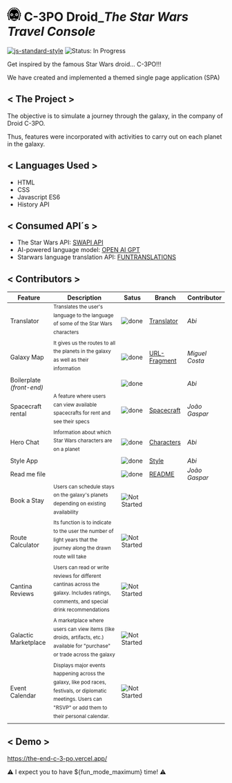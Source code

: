 # ![C-3PO Droid](https://github.com/miguelcostagap/the-end-C-3PO/blob/main/C3PO.png) C-3PO Droid_*The Star Wars Travel Console*

[![js-standard-style][js-standard-style_img]][js-standard-style_url]
![Status: In Progress](https://img.shields.io/badge/Status-In%20Progress-yellow)

[js-standard-style_img]: https://img.shields.io/badge/code%20style-standard-brightgreen.svg
[js-standard-style_url]: https://standardjs.com/

Get inspired by the famous Star Wars droid... C-3PO!!!

We have created and implemented a themed single page application (SPA)

## < The Project >

The objective is to simulate a journey through the galaxy, in the company of Droid C-3PO.

Thus, features were incorporated with activities to carry out on each planet in the galaxy.

## < Languages Used >

* HTML
* CSS
* Javascript ES6
* History API

## < Consumed API´s >

- The Star Wars API: [SWAPI API](https://swapi.dev/)
- AI-powered language model: [OPEN AI GPT](https://chat.openai.com/?model=gpt-4)
- Starwars language translation API: [FUNTRANSLATIONS](https://funtranslations.com/api/starwars)

## < Contributors >

| Feature | Description | Satus | Branch | Contributor|
| -------- | ---------- | ----- | ------ | ---------- |
| Translator | <sup>Translates the user's language to the language of some of the Star Wars characters</sup> | ![done](https://img.shields.io/badge/done-green) | [Translator](https://github.com/miguelcostagap/the-end-C-3PO/blob/main/js/translator.js) | _Abi_
| Galaxy Map | <sup>It gives us the routes to all the planets in the galaxy as well as their information</sup> | ![done](https://img.shields.io/badge/done-green) | [URL-Fragment](https://github.com/miguelcostagap/the-end-C-3PO/blob/main/js/url-fragment.js) | _Miguel Costa_
| Boilerplate _(front-end)_ | | ![done](https://img.shields.io/badge/done-green) | | _Abi_
| Spacecraft rental | <sup>A feature where users can view available spacecrafts for rent and see their specs</sup> | ![done](https://img.shields.io/badge/done-green) | [Spacecraft](https://github.com/miguelcostagap/the-end-C-3PO/blob/main/js/spacecraft.js) | _João Gaspar_
| Hero Chat | <sup>Information about which Star Wars characters are on a planet</sup> | ![done](https://img.shields.io/badge/done-green) | [Characters](https://github.com/miguelcostagap/the-end-C-3PO/blob/main/js/characters.js) | _Abi_
| Style App |  | ![done](https://img.shields.io/badge/done-green) | [Style](https://github.com/miguelcostagap/the-end-C-3PO/tree/main/css) | _Abi_
| Read me file | | ![done](https://img.shields.io/badge/done-green) | [README](https://github.com/miguelcostagap/the-end-C-3PO/blob/main/README.md) | _João Gaspar_
| Book a Stay | <sup>Users can schedule stays on the galaxy's planets depending on existing availability</sup> | ![Not Started](https://img.shields.io/badge/not_started-red) |  |
| Route Calculator | <sup>Its function is to indicate to the user the number of light years that the journey along the drawn route will take</sup> | ![Not Started](https://img.shields.io/badge/not_started-red) |  |
| Cantina Reviews | <sup>Users can read or write reviews for different cantinas across the galaxy. Includes ratings, comments, and special drink recommendations</sup> | ![Not Started](https://img.shields.io/badge/not_started-red) |  |
| Galactic Marketplace | <sup>A marketplace where users can view items (like droids, artifacts, etc.) available for "purchase" or trade across the galaxy</sup> | ![Not Started](https://img.shields.io/badge/not_started-red) |  |
| Event Calendar | <sup>Displays major events happening across the galaxy, like pod races, festivals, or diplomatic meetings. Users can "RSVP" or add them to their personal calendar.</sup> | ![Not Started](https://img.shields.io/badge/not_started-red) |  |

## < Demo >

https://the-end-c-3-po.vercel.app/

:warning: I expect you to have ${fun_mode_maximum} time! :warning:
